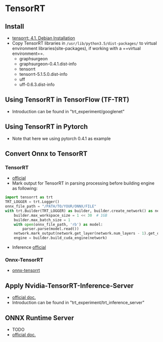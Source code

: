 # TensorRT
## Install
+ [tensorrt: 4.1. Debian Installation](https://docs.nvidia.com/deeplearning/sdk/tensorrt-install-guide/index.html)
+ Copy TensorRT libraries in ```/usr/lib/python3.5/dist-packages/``` to virtual environment libraries(site-packages), if working with a ==virtual environment==.
  + graphsurgeon
  + graphsurgeon-0.4.1.dist-info
  + tensorrt
  + tensorrt-5.1.5.0.dist-info
  + uff
  + uff-0.6.3.dist-info

## Using TensorRT in TensorFlow (TF-TRT)
+ Introduction can be found in "trt_experiment/googlenet"

## Using TensorRT in Pytorch
+ Note that here we using pytorch 0.4.1 as example

## Convert Onnx to TensorRT
### TensorRT
+ [official](https://docs.nvidia.com/deeplearning/sdk/tensorrt-developer-guide/index.html#python_topics)
+ Mark output for TensorRT in parsing processing before building engine as following:
```python
import tensorrt as trt
TRT_LOGGER = trt.Logger()
onnx_file_path = "/PATH/TO/YOUR/ONNX/FILE"
with trt.Builder(TRT_LOGGER) as builder, builder.create_network() as network, trt.OnnxParser(network, TRT_LOGGER) as parser:
    builder.max_workspace_size = 1 << 30  # 1GB
    builder.max_batch_size = 1
    with open(onnx_file_path, 'rb') as model:
        parser.parse(model.read())
    network.mark_output(network.get_layer(network.num_layers - 1).get_output(0))
    engine = builder.build_cuda_engine(network)
```
+ Inference
[official](https://docs.nvidia.com/deeplearning/sdk/tensorrt-developer-guide/index.html#perform_inference_python)

### Onnx-TensorRT
+ [onnx-tensorrt](https://github.com/onnx/onnx-tensorrt)

## Apply Nvidia-TensorRT-Inference-Server
+ [official doc.](https://docs.nvidia.com/deeplearning/sdk/tensorrt-inference-server-guide/docs/quickstart.html)
+ Introduction can be found in "trt_experiment/trt_inference_server"

## ONNX Runtime Server
+ TODO
+ [official doc.](https://github.com/microsoft/onnxruntime/tree/master/dockerfiles)
